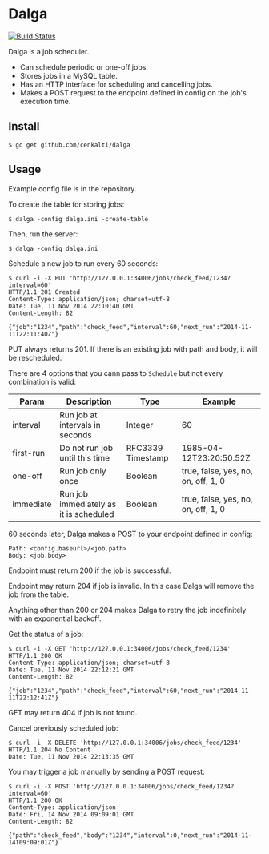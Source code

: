 Dalga
=====

[![Build Status](https://travis-ci.org/cenkalti/dalga.png)](https://travis-ci.org/cenkalti/dalga)

Dalga is a job scheduler.

- Can schedule periodic or one-off jobs.
- Stores jobs in a MySQL table.
- Has an HTTP interface for scheduling and cancelling jobs.
- Makes a POST request to the endpoint defined in config on the job's execution time.

Install
-------

    $ go get github.com/cenkalti/dalga

Usage
-----

Example config file is in the repository.

To create the table for storing jobs:

    $ dalga -config dalga.ini -create-table

Then, run the server:

    $ dalga -config dalga.ini

Schedule a new job to run every 60 seconds:

    $ curl -i -X PUT 'http://127.0.0.1:34006/jobs/check_feed/1234?interval=60'
    HTTP/1.1 201 Created
    Content-Type: application/json; charset=utf-8
    Date: Tue, 11 Nov 2014 22:10:40 GMT
    Content-Length: 82

    {"job":"1234","path":"check_feed","interval":60,"next_run":"2014-11-11T22:11:40Z"}

PUT always returns 201. If there is an existing job with path and body, it will be rescheduled.

There are 4 options that you cann pass to `Schedule` but not every combination is valid:

| Param | Description | Type | Example |
| ----- | ----------- | ---- | ------- |
| interval | Run job at intervals in seconds | Integer | 60 |
| first-run | Do not run job until this time | RFC3339 Timestamp | 1985-04-12T23:20:50.52Z |
| one-off | Run job only once | Boolean | true, false, yes, no, on, off, 1, 0 |
| immediate | Run job immediately as it is scheduled | Boolean | true, false, yes, no, on, off, 1, 0 |

60 seconds later, Dalga makes a POST to your endpoint defined in config:

    Path: <config.baseurl>/<job.path>
    Body: <job.body>

Endpoint must return 200 if the job is successful.

Endpoint may return 204 if job is invalid. In this case Dalga will remove the job from the table.

Anything other than 200 or 204 makes Dalga to retry the job indefinitely with an exponential backoff.

Get the status of a job:

    $ curl -i -X GET 'http://127.0.0.1:34006/jobs/check_feed/1234'
    HTTP/1.1 200 OK
    Content-Type: application/json; charset=utf-8
    Date: Tue, 11 Nov 2014 22:12:21 GMT
    Content-Length: 82

    {"job":"1234","path":"check_feed","interval":60,"next_run":"2014-11-11T22:12:41Z"}

GET may return 404 if job is not found.

Cancel previously scheduled job:

    $ curl -i -X DELETE 'http://127.0.0.1:34006/jobs/check_feed/1234'
    HTTP/1.1 204 No Content
    Date: Tue, 11 Nov 2014 22:13:35 GMT

You may trigger a job manually by sending a POST request:

    $ curl -i -X POST 'http://127.0.0.1:34006/jobs/check_feed/1234?interval=60'
    HTTP/1.1 200 OK
    Content-Type: application/json
    Date: Fri, 14 Nov 2014 09:09:01 GMT
    Content-Length: 82

    {"path":"check_feed","body":"1234","interval":0,"next_run":"2014-11-14T09:09:01Z"}
